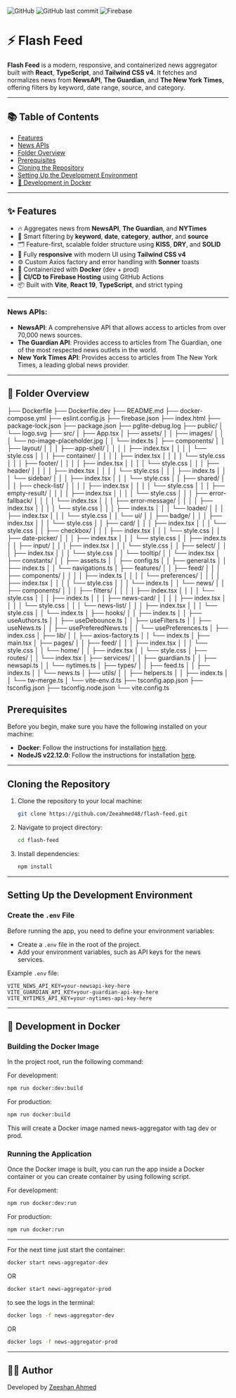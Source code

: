 ![GitHub](https://img.shields.io/github/license/Zeeahmed48/flash-feed)
![GitHub last commit](https://img.shields.io/github/last-commit/Zeeahmed48/flash-feed)
![Firebase](https://img.shields.io/badge/hosted%20on-Firebase-orange)

# ⚡ Flash Feed

**Flash Feed** is a modern, responsive, and containerized news aggregator built with **React**, **TypeScript**, and **Tailwind CSS v4**. It fetches and normalizes news from **NewsAPI**, **The Guardian**, and **The New York Times**, offering filters by keyword, date range, source, and category.

---


## 📚 Table of Contents

- [Features](#-features)
- [News APIs](#news-apis)
- [Folder Overview](#-folder-overview)
- [Prerequisites](#prerequisites)
- [Cloning the Repository](#cloning-the-repository)
- [Setting Up the Development Environment](#setting-up-the-development-environment)
- [🐳 Development in Docker](#-development-in-docker)

---

## ✨ Features

- 🔥 Aggregates news from **NewsAPI**, **The Guardian**, and **NYTimes**
- 🧠 Smart filtering by **keyword**, **date**, **category**, **author**, and **source**
- 🗂 Feature-first, scalable folder structure using **KISS**, **DRY**, and **SOLID**
- 🎨 Fully **responsive** with modern UI using **Tailwind CSS v4**
- ⚙️ Custom Axios factory and error handling with **Sonner** toasts
- 🐳 Containerized with **Docker** (dev + prod)
- 🚀 **CI/CD to Firebase Hosting** using GitHub Actions
- 📦 Built with **Vite**, **React 19**, **TypeScript**, and strict typing

---

### **News APIs:**

- **NewsAPI**: A comprehensive API that allows access to articles from over 70,000 news sources.
- **The Guardian API**: Provides access to articles from The Guardian, one of the most respected news outlets in the world.
- **New York Times API**: Provides access to articles from The New York Times, a leading global news provider.

---

## 📂 Folder Overview

├── Dockerfile
├── Dockerfile.dev
├── README.md
├── docker-compose.yml
├── eslint.config.js
├── firebase.json
├── index.html
├── package-lock.json
├── package.json
├── pglite-debug.log
├── public/
│   └── logo.svg
├── src/
│   ├── App.tsx
│   ├── assets/
│   │   ├── images/
│   │   │   └── no-image-placeholder.jpg
│   │   └── index.ts
│   ├── components/
│   │   ├── layout/
│   │   │   ├── app-shell/
│   │   │   │   ├── index.tsx
│   │   │   │   └── style.css
│   │   │   ├── container/
│   │   │   │   ├── index.tsx
│   │   │   │   └── style.css
│   │   │   ├── footer/
│   │   │   │   ├── index.tsx
│   │   │   │   └── style.css
│   │   │   ├── header/
│   │   │   │   ├── index.tsx
│   │   │   │   └── style.css
│   │   │   ├── index.ts
│   │   │   └── sidebar/
│   │   │       ├── index.tsx
│   │   │       └── style.css
│   │   ├── shared/
│   │   │   ├── check-list/
│   │   │   │   ├── index.tsx
│   │   │   │   └── style.css
│   │   │   ├── empty-result/
│   │   │   │   ├── index.tsx
│   │   │   │   └── style.css
│   │   │   ├── error-fallback/
│   │   │   │   └── index.tsx
│   │   │   ├── error-message/
│   │   │   │   ├── index.tsx
│   │   │   │   └── style.css
│   │   │   ├── index.ts
│   │   │   └── loader/
│   │   │       ├── index.tsx
│   │   │       └── style.css
│   │   └── ui/
│   │       ├── badge/
│   │       │   ├── index.tsx
│   │       │   └── style.css
│   │       ├── card/
│   │       │   ├── index.tsx
│   │       │   └── style.css
│   │       ├── checkbox/
│   │       │   ├── index.tsx
│   │       │   └── style.css
│   │       ├── date-picker/
│   │       │   ├── index.tsx
│   │       │   └── style.css
│   │       ├── index.ts
│   │       ├── input/
│   │       │   ├── index.tsx
│   │       │   └── style.css
│   │       ├── select/
│   │       │   ├── index.tsx
│   │       │   └── style.css
│   │       └── tooltip/
│   │           └── index.tsx
│   ├── constants/
│   │   ├── assets.ts
│   │   ├── config.ts
│   │   ├── general.ts
│   │   ├── index.ts
│   │   └── navigations.ts
│   ├── features/
│   │   ├── feed/
│   │   │   ├── components/
│   │   │   │   ├── index.ts
│   │   │   │   └── preferences/
│   │   │   │       ├── index.tsx
│   │   │   │       └── style.css
│   │   │   └── index.ts
│   │   └── news/
│   │       ├── components/
│   │       │   ├── filters/
│   │       │   │   ├── index.tsx
│   │       │   │   └── style.css
│   │       │   ├── index.ts
│   │       │   ├── news-card/
│   │       │   │   ├── index.tsx
│   │       │   │   └── style.css
│   │       │   └── news-list/
│   │       │       ├── index.tsx
│   │       │       └── style.css
│   │       └── index.ts
│   ├── hooks/
│   │   ├── index.ts
│   │   ├── useAuthors.ts
│   │   ├── useDebounce.ts
│   │   ├── useFilters.ts
│   │   ├── useNews.ts
│   │   ├── usePreferedNews.ts
│   │   └── usePreferences.ts
│   ├── index.css
│   ├── lib/
│   │   ├── axios-factory.ts
│   │   └── index.ts
│   ├── main.tsx
│   ├── pages/
│   │   ├── feed/
│   │   │   ├── index.tsx
│   │   │   └── style.css
│   │   └── home/
│   │       ├── index.tsx
│   │       └── style.css
│   ├── routes/
│   │   └── index.tsx
│   ├── services/
│   │   ├── guardian.ts
│   │   ├── newsapi.ts
│   │   └── nytimes.ts
│   ├── types/
│   │   ├── feed.ts
│   │   ├── index.ts
│   │   └── news.ts
│   ├── utils/
│   │   ├── helpers.ts
│   │   ├── index.ts
│   │   └── tw-merge.ts
│   └── vite-env.d.ts
├── tsconfig.app.json
├── tsconfig.json
├── tsconfig.node.json
└── vite.config.ts



## Prerequisites

Before you begin, make sure you have the following installed on your machine:

- **Docker**: Follow the instructions for installation [here](https://docs.docker.com/get-docker/).
- **NodeJS v22.12.0**: Follow the instructions for installation [here](https://nodejs.org/en/download/).

---

## Cloning the Repository

1. Clone the repository to your local machine:

    ```bash 
    git clone https://github.com/Zeeahmed48/flash-feed.git
    ```

2. Navigate to project directory:

    ```bash
    cd flash-feed
    ```

3. Install dependencies:

    ```bash
    npm install
    ```

---

## Setting Up the Development Environment

### Create the `.env` File

Before running the app, you need to define your environment variables:

- Create a `.env` file in the root of the project.
- Add your environment variables, such as API keys for the news services.

Example `.env` file:

```env
VITE_NEWS_API_KEY=your-newsapi-key-here
VITE_GUARDIAN_API_KEY=your-guardian-api-key-here
VITE_NYTIMES_API_KEY=your-nytimes-api-key-here
```

---

## 🐳 Development in Docker

### Building the Docker Image

In the project root, run the following command:

For development:
```bash
npm run docker:dev:build
```

For production:
```bash
npm run docker:build
```

This will create a Docker image named news-aggregator with tag dev or prod.

### Running the Application

Once the Docker image is built, you can run the app inside a Docker container or you can create container by using following script.

For development:
```bash
npm run docker:dev:run
```

For production:
```bash
npm run docker:run
```

---

For the next time just start the container:

```bash
docker start news-aggregator-dev
```

OR

```bash
docker start news-aggregator-prod
```

to see the logs in the terminal:

```bash
docker logs -f news-aggregator-dev
```

OR

```bash
docker logs -f news-aggregator-prod
```

---

## 👨‍💻 Author

Developed by [Zeeshan Ahmed](https://github.com/Zeeahmed48)